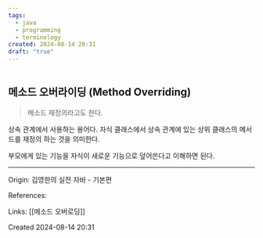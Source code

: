 ```yaml
---
tags:
  - java
  - programming
  - terminology
created: 2024-08-14 20:31
draft: "true"
---
```

```table-of-contents
```
## 메소드 오버라이딩 (Method Overriding)
> 메소드 재정의라고도 한다.

상속 관계에서 사용하는 용어다. 자식 클래스에서 상속 관계에 있는 상위 클래스의 메서드를 재정의 하는 것을 의미한다.

부모에게 있는 기능을 자식이 새로운 기능으로 덮어쓴다고 이해하면 된다.

---
Origin: 김영한의 실전 자바 - 기본편

References: 

Links: [[메소드 오버로딩]]

Created 2024-08-14 20:31